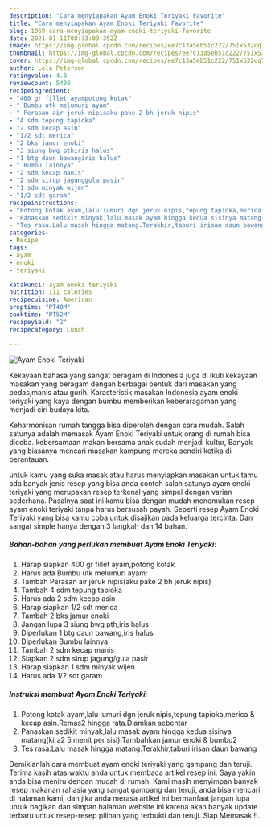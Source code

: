 ```yaml
---
description: "Cara menyiapakan Ayam Enoki Teriyaki Favorite"
title: "Cara menyiapakan Ayam Enoki Teriyaki Favorite"
slug: 1069-cara-menyiapakan-ayam-enoki-teriyaki-favorite
date: 2021-01-11T08:33:09.392Z
image: https://img-global.cpcdn.com/recipes/ee7c13a5eb51c222/751x532cq70/ayam-enoki-teriyaki-foto-resep-utama.jpg
thumbnail: https://img-global.cpcdn.com/recipes/ee7c13a5eb51c222/751x532cq70/ayam-enoki-teriyaki-foto-resep-utama.jpg
cover: https://img-global.cpcdn.com/recipes/ee7c13a5eb51c222/751x532cq70/ayam-enoki-teriyaki-foto-resep-utama.jpg
author: Lela Peterson
ratingvalue: 4.8
reviewcount: 5408
recipeingredient:
- "400 gr fillet ayampotong kotak"
- " Bumbu utk melumuri ayam"
- " Perasan air jeruk nipisaku pake 2 bh jeruk nipis"
- "4 sdm tepung tapioka"
- "2 sdm kecap asin"
- "1/2 sdt merica"
- "2 bks jamur enoki"
- "3 siung bwg pthiris halus"
- "1 btg daun bawangiris halus"
- " Bumbu lainnya"
- "2 sdm kecap manis"
- "2 sdm sirup jagunggula pasir"
- "1 sdm minyak wijen"
- "1/2 sdt garam"
recipeinstructions:
- "Potong kotak ayam,lalu lumuri dgn jeruk nipis,tepung tapioka,merica &amp; kecap asin.Remas2 hingga rata.Diamkan sebentar"
- "Panaskan sedikit minyak,lalu masak ayam hingga kedua sisinya matang(kira2 5 menit per sisi).Tambahkan jamur enoki &amp; bumbu2"
- "Tes rasa.Lalu masak hingga matang.Terakhir,taburi irisan daun bawang"
categories:
- Recipe
tags:
- ayam
- enoki
- teriyaki

katakunci: ayam enoki teriyaki 
nutrition: 111 calories
recipecuisine: American
preptime: "PT40M"
cooktime: "PT52M"
recipeyield: "2"
recipecategory: Lunch

---
```



![Ayam Enoki Teriyaki](https://img-global.cpcdn.com/recipes/ee7c13a5eb51c222/751x532cq70/ayam-enoki-teriyaki-foto-resep-utama.jpg)

Kekayaan bahasa yang sangat beragam di Indonesia juga di ikuti kekayaan masakan yang beragam dengan berbagai bentuk dari masakan yang pedas,manis atau gurih. Karasteristik masakan Indonesia ayam enoki teriyaki yang kaya dengan bumbu memberikan keberaragaman yang menjadi ciri budaya kita.


Keharmonisan rumah tangga bisa diperoleh dengan cara mudah. Salah satunya adalah memasak Ayam Enoki Teriyaki untuk orang di rumah bisa dicoba. kebersamaan makan bersama anak sudah menjadi kultur, Banyak yang biasanya mencari masakan kampung mereka sendiri ketika di perantauan.



untuk kamu yang suka masak atau harus menyiapkan masakan untuk tamu ada banyak jenis resep yang bisa anda contoh salah satunya ayam enoki teriyaki yang merupakan resep terkenal yang simpel dengan varian sederhana. Pasalnya saat ini kamu bisa dengan mudah menemukan resep ayam enoki teriyaki tanpa harus bersusah payah.
Seperti resep Ayam Enoki Teriyaki yang bisa kamu coba untuk disajikan pada keluarga tercinta. Dan sangat simple hanya dengan 3 langkah dan 14 bahan.


<!--inarticleads1-->

##### Bahan-bahan yang perlukan membuat Ayam Enoki Teriyaki:

1. Harap siapkan 400 gr fillet ayam,potong kotak
1. Harus ada  Bumbu utk melumuri ayam:
1. Tambah  Perasan air jeruk nipis(aku pake 2 bh jeruk nipis)
1. Tambah 4 sdm tepung tapioka
1. Harus ada 2 sdm kecap asin
1. Harap siapkan 1/2 sdt merica
1. Tambah 2 bks jamur enoki
1. Jangan lupa 3 siung bwg pth,iris halus
1. Diperlukan 1 btg daun bawang,iris halus
1. Diperlukan  Bumbu lainnya:
1. Tambah 2 sdm kecap manis
1. Siapkan 2 sdm sirup jagung/gula pasir
1. Harap siapkan 1 sdm minyak wijen
1. Harus ada 1/2 sdt garam




<!--inarticleads2-->

##### Instruksi membuat  Ayam Enoki Teriyaki:

1. Potong kotak ayam,lalu lumuri dgn jeruk nipis,tepung tapioka,merica &amp; kecap asin.Remas2 hingga rata.Diamkan sebentar
1. Panaskan sedikit minyak,lalu masak ayam hingga kedua sisinya matang(kira2 5 menit per sisi).Tambahkan jamur enoki &amp; bumbu2
1. Tes rasa.Lalu masak hingga matang.Terakhir,taburi irisan daun bawang




Demikianlah cara membuat ayam enoki teriyaki yang gampang dan teruji. Terima kasih atas waktu anda untuk membaca artikel resep ini. Saya yakin anda bisa meniru dengan mudah di rumah. Kami masih menyimpan banyak resep makanan rahasia yang sangat gampang dan teruji, anda bisa mencari di halaman kami, dan jika anda merasa artikel ini bermanfaat jangan lupa untuk bagikan dan simpan halaman website ini karena akan banyak update terbaru untuk resep-resep pilihan yang terbukti dan teruji. Siap Memasak !!. 

